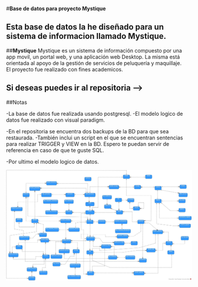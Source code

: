 #**Base de datos para proyecto Mystique**


Esta base de datos la he diseñado para un sistema de informacion llamado Mystique.
---

##**Mystique**
Mystique es un sistema de información compuesto por una app movil, un portal web, y una aplicación web Desktop. La misma está orientada al apoyo de la gestión de servicios de peluquería y maquillaje.  
El proyecto fue realizado con fines academicos.

Si deseas puedes ir al repositoria -->
---

##Notas

-La base de datos fue realizada usando postgresql.
-El modelo logico de datos fue realizado con visual paradigm.

-En el repositoria se encuentra dos backups de la BD para que sea restaurada.
-También inclui un script en el que se encuentran sentencias para realizar TRIGGER y VIEW en la BD. Espero te puedan servir de referencia en caso de que te guste SQL.

-Por ultimo el modelo logico de datos.

![modelo logico](modelo_logico.jpg "modelo_Logico")